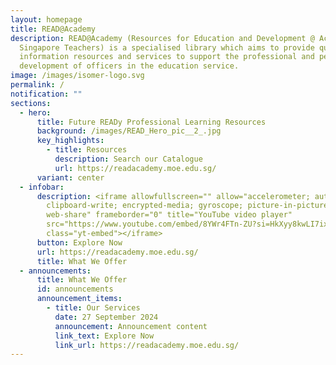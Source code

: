 ```yaml
---
layout: homepage
title: READ@Academy
description: READ@Academy (Resources for Education and Development @ Academy for
  Singapore Teachers) is a specialised library which aims to provide quality
  information resources and services to support the professional and personal
  development of officers in the education service.
image: /images/isomer-logo.svg
permalink: /
notification: ""
sections:
  - hero:
      title: Future READy Professional Learning Resources
      background: /images/READ_Hero_pic__2_.jpg
      key_highlights:
        - title: Resources
          description: Search our Catalogue
          url: https://readacademy.moe.edu.sg/
      variant: center
  - infobar:
      description: <iframe allowfullscreen="" allow="accelerometer; autoplay;
        clipboard-write; encrypted-media; gyroscope; picture-in-picture;
        web-share" frameborder="0" title="YouTube video player"
        src="https://www.youtube.com/embed/8YWr4FTn-ZU?si=HkXyy8kwLI7ix1N4"
        class="yt-embed"></iframe>
      button: Explore Now
      url: https://readacademy.moe.edu.sg/
      title: What We Offer
  - announcements:
      title: What We Offer
      id: announcements
      announcement_items:
        - title: Our Services
          date: 27 September 2024
          announcement: Announcement content
          link_text: Explore Now
          link_url: https://readacademy.moe.edu.sg/
---
```

